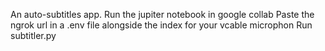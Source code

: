An auto-subtitles app.
Run the jupiter notebook in google collab
Paste the ngrok url in a .env file alongside the index for your vcable microphon
Run subtitler.py
